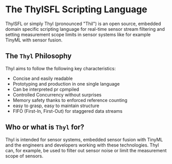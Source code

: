 # The ThylSFL Scripting Language
ThylSFL or simply Thyl (pronounced "Thil") is an open source, embedded domain specific scripting language for real-time sensor stream filtering and setting measurement scope limits in sensor systems like for example TinyML with sensor fusion.

## The `Thyl` Philosophy
Thyl aims to follow the following key characteristics:
- Concise and easily readable
- Prototyping and production in one single language
- Can be interpreted pr cpmpiled
- Controlled Concurrency without surprises
- Memory safety thanks to enforced reference counting
- easy to grasp, easy to maintain structure
- FIFO (First-In, First-Out) for staggered data streams

## Who or what is `Thyl`  for?
Thyl is intended for sensor systems, embedded sensor fusion with TinyML and the engineers and developers working with these technologies. Thyl can, for example, be used to filter out sensor noise or limit the measurement scope of sensors. 
